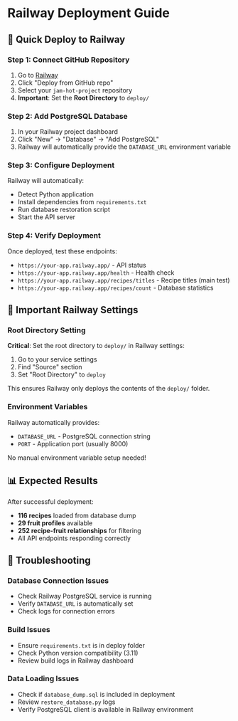 # Railway Deployment Guide

## 🚀 Quick Deploy to Railway

### Step 1: Connect GitHub Repository
1. Go to [Railway](https://railway.app)
2. Click "Deploy from GitHub repo"
3. Select your `jam-hot-project` repository
4. **Important**: Set the **Root Directory** to `deploy/`

### Step 2: Add PostgreSQL Database
1. In your Railway project dashboard
2. Click "New" → "Database" → "Add PostgreSQL"
3. Railway will automatically provide the `DATABASE_URL` environment variable

### Step 3: Configure Deployment
Railway will automatically:
- Detect Python application
- Install dependencies from `requirements.txt`
- Run database restoration script
- Start the API server

### Step 4: Verify Deployment
Once deployed, test these endpoints:
- `https://your-app.railway.app/` - API status
- `https://your-app.railway.app/health` - Health check
- `https://your-app.railway.app/recipes/titles` - Recipe titles (main test)
- `https://your-app.railway.app/recipes/count` - Database statistics

## 🔧 Important Railway Settings

### Root Directory Setting
**Critical**: Set the root directory to `deploy/` in Railway settings:
1. Go to your service settings
2. Find "Source" section
3. Set "Root Directory" to `deploy`

This ensures Railway only deploys the contents of the `deploy/` folder.

### Environment Variables
Railway automatically provides:
- `DATABASE_URL` - PostgreSQL connection string
- `PORT` - Application port (usually 8000)

No manual environment variable setup needed!

## 📊 Expected Results

After successful deployment:
- **116 recipes** loaded from database dump
- **29 fruit profiles** available
- **252 recipe-fruit relationships** for filtering
- All API endpoints responding correctly

## 🐛 Troubleshooting

### Database Connection Issues
- Check Railway PostgreSQL service is running
- Verify `DATABASE_URL` is automatically set
- Check logs for connection errors

### Build Issues
- Ensure `requirements.txt` is in deploy folder
- Check Python version compatibility (3.11)
- Review build logs in Railway dashboard

### Data Loading Issues
- Check if `database_dump.sql` is included in deployment
- Review `restore_database.py` logs
- Verify PostgreSQL client is available in Railway environment
